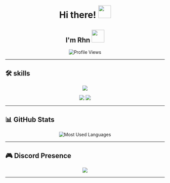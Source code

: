 <h1 align="center">Hi there! <img src="https://emoji.discadia.com/emojis/628498ba-d3e1-4722-99d2-a09a3c0b6866.gif" width="40" height="40" /></h1>
<h2 align="center">I'm Rhn <img src="https://emoji.discadia.com/emojis/ea6c05ba-b9ea-48b7-872b-cfed6fe8653f.gif" width="40" height="40" /></h2>



<p align="center">
  <img src="https://komarev.com/ghpvc/?username=RealRahan&label=Profile+Views&color=8ae009&style=flat-square" alt="Profile Views" />
</p>

---



## 🛠️ skills  
<p align="center">
  <img src="https://img.shields.io/badge/HTML5-%23E34F26.svg?style=for-the-badge&logo=html5&logoColor=white" />
<p align="center">
  <img src="https://raspberry-valley.azurewebsites.net/img/Python-01.jpg" />
  <img src="https://img.shields.io/badge/CSS3-%231572B6.svg?style=for-the-badge&logo=css3&logoColor=white" />
 
---

## 📊 GitHub Stats  
<div align="center">
 
  <img src="https://github-readme-stats.vercel.app/api/top-langs?username=RealRahan&show_icons=true&locale=en&layout=compact&theme=tokyonight&hide_border=true" alt="Most Used Languages" />
</div>

---



## 🎮 Discord Presence  
<div align="center">
  <a href="https://discord.com/users/1336772500490686535">
    <img src="https://lanyard.cnrad.dev/api/1336772500490686535?showDisplayName=true&borderRadius=30px&bg=0F0F0F" />
  </a>
</div>

---
